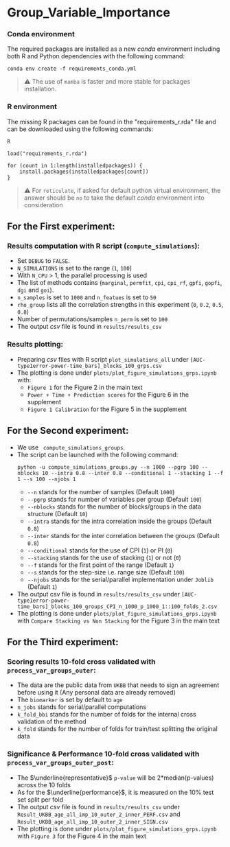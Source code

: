 # Group_Variable_Importance
### Conda environment
The required packages are installed as a new *conda* environment including both R and Python dependencies with the following command:

```
conda env create -f requirements_conda.yml
```
> :warning: The use of ```mamba``` is faster and more stable for packages installation.

### R environment
The missing R packages can be found in the "requirements_r.rda" file and can be
downloaded using the following commands:

```
R

load("requirements_r.rda")

for (count in 1:length(installedpackages)) {
    install.packages(installedpackages[count])
}
```
> :warning: For ```reticulate```, if asked for default python virtual environment, the answer should be ```no``` to take the default *conda* environment into consideration

## For the **First experiment**:
### Results computation with R script (```compute_simulations```):
  * Set ```DEBUG``` to ```FALSE```.
  * ```N_SIMULATIONS``` is set to the range (`1`, `100`)
  * With ```N_CPU``` > 1, the parallel processing is used
  * The list of methods contains (```marginal```, ```permfit```,
    ```cpi```, ```cpi_rf```, ```gpfi```, ```gopfi```, ```dgi``` and
    ```goi```).
  * ```n_samples``` is set to `1000` and ```n_featues``` is set to `50` 
  * ```rho_group``` lists all the correlation strengths in this experiment (`0`, `0.2`,
    `0.5`, `0.8`)
  * Number of permutations/samples ```n_perm``` is set to `100`
  * The output *csv* file is found in ```results/results_csv```

### Results plotting:
  * Preparing *csv* files with R script ```plot_simulations_all``` under ```[AUC-type1error-power-time_bars]_blocks_100_grps.csv```
  * The plotting is done under ```plots/plot_figure_simulations_grps.ipynb``` with:
    * `Figure 1` for the Figure 2 in the main text
    * `Power + Time + Prediction scores` for the Figure 6 in the supplement
    * `Figure 1 Calibration` for the Figure 5 in the supplement

## For the **Second experiment**:
  * We use ``` compute_simulations_groups```.
  * The script can be launched with the following command:
    ```
    python -u compute_simulations_groups.py --n 1000 --pgrp 100 --nblocks 10 --intra 0.8 --inter 0.8 --conditional 1 --stacking 1 --f 1 --s 100 --njobs 1
    ```
    * ```--n``` stands for the number of samples (Default `1000`)
    * ```--pgrp``` stands for number of variables per group (Default `100`)
    * ```--nblocks``` stands for the number of blocks/groups in the data
      structure (Default `10`)
    * ```--intra``` stands for the intra correlation inside the groups
      (Default `0.8`)
    * ```--inter``` stands for the inter correlation between the groups
      (Default `0.8`)
    * ```--conditional``` stands for the use of CPI (`1`) or PI (`0`)
    * ```--stacking``` stands for the use of stacking (`1`) or not (`0`)
    * ```--f``` stands for the first point of the range (Default `1`)
    * ```--s``` stands for the step-size i.e. range size (Default `100`)
    * ```--njobs``` stands for the serial/parallel implementation under
      `Joblib` (Default `1`)
  * The output csv file is found in ```results/results_csv``` under ```[AUC-type1error-power-time_bars]_blocks_100_groups_CPI_n_1000_p_1000_1::100_folds_2.csv```
  * The plotting is done under ```plots/plot_figure_simulations_grps.ipynb``` with
    `Compare Stacking vs Non Stacking` for the Figure 3 in the main text

## For the **Third experiment**:
  ### Scoring results 10-fold cross validated with ```process_var_groups_outer```:
  * The data are the public data from `UKBB` that needs to sign an agreement before using it (Any personal data are already removed)
  * The ```biomarker``` is set by default to `age`
  * ```n_jobs``` stands for serial/parallel computations
  * ```k_fold_bbi``` stands for the number of folds for the internal cross validation
    of the method
  * ```k_fold``` stands for the number of folds for train/test splitting the
    original data
  
  ### Significance & Performance 10-fold cross validated with ```process_var_groups_outer_post```:
  * The $\underline{representative}$ `p-value` will be 2*median(p-values) across the 10 folds
  * As for the $\underline{performance}$, it is measured on the 10% test set
    split per fold
  * The output *csv* file is found in ```results/results_csv``` under
    ```Result_UKBB_age_all_imp_10_outer_2_inner_PERF.csv``` and ```Result_UKBB_age_all_imp_10_outer_2_inner_SIGN.csv```
  * The plotting is done under ```plots/plot_figure_simulations_grps.ipynb``` with
    `Figure 3` for the Figure 4 in the main text
